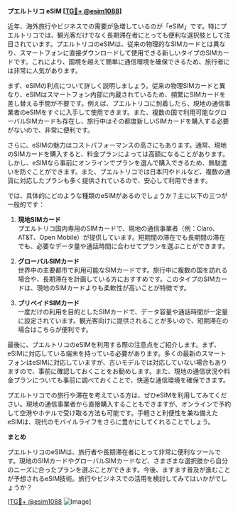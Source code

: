 **プエルトリコ eSIM [[TG💪+ @esim1088](https://t.me/s/esim1088)]**

近年、海外旅行やビジネスでの需要が急増しているのが「eSIM」です。特にプエルトリコでは、観光客だけでなく長期滞在者にとっても便利な選択肢として注目されています。プエルトリコのeSIMは、従来の物理的なSIMカードとは異なり、スマートフォンに直接ダウンロードして使用できる新しいタイプのSIMカードです。これにより、国境を越えて簡単に通信環境を確保できるため、旅行者には非常に人気があります。

まず、eSIMの利点について詳しく説明しましょう。従来の物理SIMカードと異なり、eSIMはスマートフォン内部に内蔵されているため、頻繁にSIMカードを差し替える手間が不要です。例えば、プエルトリコに到着したら、現地の通信事業者のeSIMをすぐに入手して使用できます。また、複数の国で利用可能なグローバルSIMカードも存在し、旅行中はその都度新しいSIMカードを購入する必要がないので、非常に便利です。

さらに、eSIMの魅力はコストパフォーマンスの高さにもあります。通常、現地のSIMカードを購入すると、料金プランによっては高額になることがあります。しかし、eSIMなら事前にオンラインでプランを選んで購入できるため、無駄遣いを防ぐことができます。また、プエルトリコでは日本円やドルなど、複数の通貨に対応したプランも多く提供されているので、安心して利用できます。

では、具体的にどのような種類のeSIMがあるのでしょうか？主に以下の三つが一般的です：

1. **現地SIMカード**  
   プエルトリコ国内専用のSIMカードで、現地の通信事業者（例：Claro、AT&T、Open Mobile）が提供しています。短期間の滞在でも長期間の滞在でも、必要なデータ量や通話時間に合わせてプランを選ぶことができます。

2. **グローバルSIMカード**  
   世界中の主要都市で利用可能なSIMカードです。旅行中に複数の国を訪れる場合や、長期滞在を計画している方におすすめです。このタイプのSIMカードは、現地のSIMカードよりも柔軟性が高いことが特徴です。

3. **プリペイドSIMカード**  
   一度だけの利用を目的としたSIMカードで、データ容量や通話時間が一定量に設定されています。観光客向けに提供されることが多いので、短期滞在の場合はこちらが便利です。

最後に、プエルトリコのeSIMを利用する際の注意点をご紹介します。まず、eSIMに対応している端末を持っている必要があります。多くの最新のスマートフォンはeSIMに対応していますが、古いモデルでは対応していない場合もありますので、事前に確認しておくことをお勧めします。また、現地の通信状況や料金プランについても事前に調べておくことで、快適な通信環境を確保できます。

プエルトリコでの旅行や滞在を考えている方は、ぜひeSIMを利用してみてください。現地の通信事業者から直接購入することもできますが、オンラインで予約して空港やホテルで受け取る方法も可能です。手軽さと利便性を兼ね備えたeSIMは、現代のモバイルライフをさらに豊かにしてくれることでしょう。

**まとめ**

プエルトリコのeSIMは、旅行者や長期滞在者にとって非常に便利なツールです。現地のSIMカードやグローバルSIMカードなど、さまざまな選択肢から自分のニーズに合ったプランを選ぶことができます。今後、ますます普及が進むことが予想されるeSIM技術。旅行やビジネスでの活用を検討してみてはいかがでしょうか？

[[TG💪+ @esim1088](https://t.me/s/esim1088) ![Image](https://i.postimg.cc/Y0z9fWf4/image.png)]